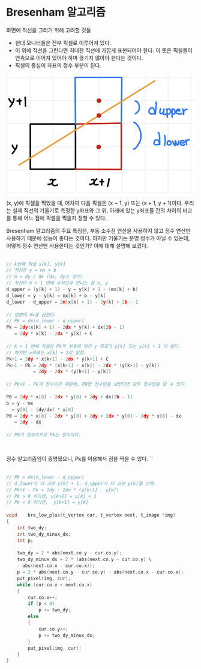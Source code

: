 # Bresenham 알고리즘

화면에 직선을 그리기 위해 고려할 것들
- 현대 모니터들은 전부 픽셀로 이루어져 있다.
- 이 위에 직선을 그린다면 최대한 직선에 가깝게 표현되어야 한다. 이 뜻은 픽셀들이 연속으로 이어져 있어야 하며 끊기지 않아야 한다는 것이다.
- 픽셀의 중심이 좌표의 정수 부분이 된다.

![bresenham](../images/bresenham.png)

(x, y)에 픽셀을 찍었을 때, 어차피 다음 픽셀은 (x + 1, y) 또는 (x + 1, y + 1)이다. 우리는 실제 직선의 기울기로 측정한 y좌표와 그 위, 아래에 있는 y좌표들 간의 차이의 비교를 통해 어느 점에 픽셀을 찍을지 정할 수 있다.

Bresenham 알고리즘의 주요 특징은, 부동 소수점 연산을 사용하지 않고 정수 연산만 사용하기 때문에 성능이 좋다는 것이다. 하지만 기울기는 분명 정수가 아닐 수 있는데, 어떻게 정수 연산만 사용한다는 것인가? 이에 대해 설명해 보겠다.

```c

// k번째 픽셀 x[k], y[k]
// 직선은 y = mx + b
// m = dy / dx (dx, dy는 정수)
// 직선이 k + 1 번째 수직선과 만나는 점 x, y
d_upper = (y[k] + 1) - y = y[k] + 1 - (mx[k] + b)
d_lower = y - y[k] = mx[k] + b - y[k]
d_lower - d_upper = 2m(x[k] + 1) - 2y[k] + 2b - 1

// 양변에 dx를 곱한다.
// Pk = dx(d_lower - d_upper)
Pk = 2dy(x[k] + 1) - 2dx * y[k] + dx(2b - 1)
   = 2dy * x[k] - 2dx * y[k] + C

// k + 1 번째 픽셀은 Pk의 부호에 따라 y 좌표가 y[k] 또는 y[k] + 1 이 된다.
// 하지만 x좌표는 x[k] + 1로 일정.
Pk+1 = 2dy * x[k+1] - 2dx * y[k+1] + C
Pk+1 - Pk = 2dy * (x[k+1] - x[k]) - 2dx * (y[k+1] - y[k])
          = 2dy - 2dx * (y[k+1] - y[k])

// Pk+1 - Pk가 정수이기 때문에, P0만 정수임을 보인다면 모두 정수임을 알 수 있다.

P0 = 2dy * x[0] - 2dx * y[0] + 2dy + dx(2b - 1)
b = y - mx
  = y[0] - (dy/dx) * x[0]
P0 = 2dy * x[0] - 2dx * y[0] + 2dy + 2dx * y[0] - 2dy * x[0] - dx
   = 2dy - dx

// P0가 정수이므로 Pk는 정수이다.

```

<br>

정수 알고리즘임이 증명됐으니, Pk를 이용해서 점을 찍을 수 있다.
``
```c

// Pk = dx(d_lower - d_upper)
// d_lower가 더 크면 y[k] + 1, d_upper가 더 크면 y[k]를 선택.
// Pk+1 - Pk = 2dy - 2dx * (y[k+1] - y[k])
// Pk > 0 이라면, y[k+1] = y[k] + 1
// Pk < 0 이라면,  y[k+1] = y[k]

void	bre_low_plus(t_vertex cur, t_vertex next, t_image *img)
{
	int	two_dy;
	int	two_dy_minux_dx;
	int	p;

	two_dy = 2 * abs(next.co.y - cur.co.y);
	two_dy_minux_dx = 2 * (abs(next.co.y - cur.co.y) \
	- abs(next.co.x - cur.co.x));
	p = 2 * abs(next.co.y - cur.co.y) - abs(next.co.x - cur.co.x);
	put_pixel(img, cur);
	while (cur.co.x < next.co.x)
	{
		cur.co.x++;
		if (p < 0)
			p += two_dy;
		else
		{
			cur.co.y++;
			p += two_dy_minux_dx;
		}
		put_pixel(img, cur);
	}
}

```